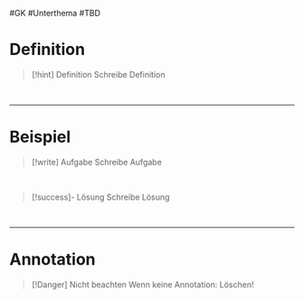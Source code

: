 #GK #Unterthema #TBD 

# Definition

>[!hint] Definition
>Schreibe Definition

<br>

___
# Beispiel

>[!write] Aufgabe
>Schreibe Aufgabe 

<br>

>[!success]- Lösung
>Schreibe Lösung

<br>

___
# Annotation

>[!Danger] Nicht beachten
>Wenn keine Annotation: Löschen!
